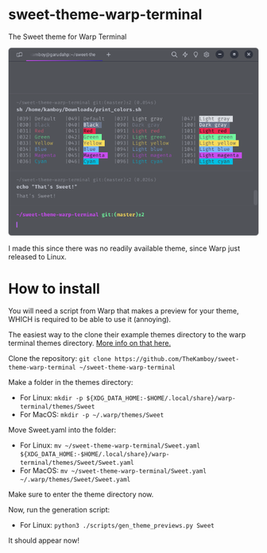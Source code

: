 # sweet-theme-warp-terminal

The Sweet theme for Warp Terminal

![screenshot](https://raw.githubusercontent.com/TheKamboy/sweet-theme-warp-terminal/master/assets/Screenshot_20240224_125151.png)

I made this since there was no readily available theme, since Warp just released to Linux.

# How to install

You will need a script from Warp that makes a preview for your theme, WHICH is required to be able to use it (annoying).

The easiest way to the clone their example themes directory to the warp terminal themes directory.
[More info on that here.](https://docs.warp.dev/appearance/custom-themes)

Clone the repository: `git clone https://github.com/TheKamboy/sweet-theme-warp-terminal ~/sweet-theme-warp-terminal`

Make a folder in the themes directory:

- For Linux: `mkdir -p ${XDG_DATA_HOME:-$HOME/.local/share}/warp-terminal/themes/Sweet`
- For MacOS: `mkdir -p ~/.warp/themes/Sweet`

Move Sweet.yaml into the folder:

- For Linux: `mv ~/sweet-theme-warp-terminal/Sweet.yaml ${XDG_DATA_HOME:-$HOME/.local/share}/warp-terminal/themes/Sweet/Sweet.yaml`
- For MacOS: `mv ~/sweet-theme-warp-terminal/Sweet.yaml ~/.warp/themes/Sweet/Sweet.yaml`

Make sure to enter the theme directory now.

Now, run the generation script:

- For Linux: `python3 ./scripts/gen_theme_previews.py Sweet`

It should appear now!
